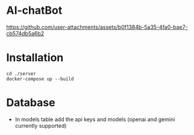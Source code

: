 # AI-chatBot

https://github.com/user-attachments/assets/b0f1384b-5a35-4fa0-bae7-cb574db5a6b2


# Installation 

```
cd ./server
docker-compose up --build
```



# Database
- In models table add the api keys and models (openai and gemini currently supported)
